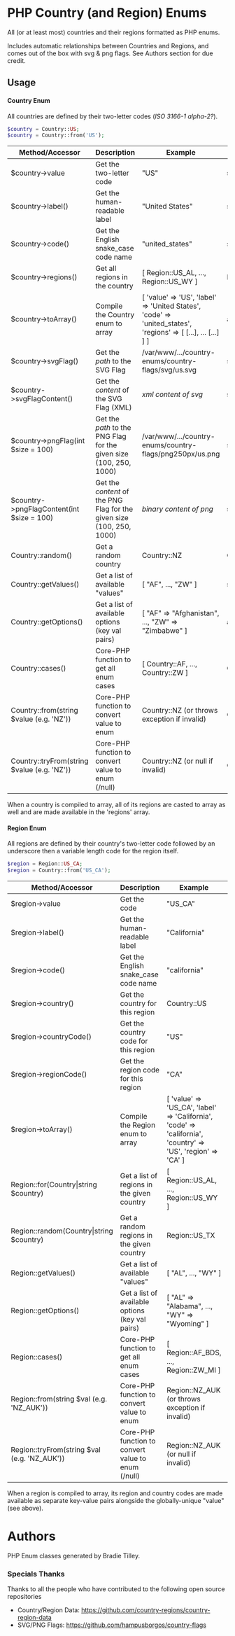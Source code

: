 # PHP Country (and Region) Enums

All (or at least most) countries and their regions formatted as PHP enums.

Includes automatic relationships between Countries and Regions, and comes out of the box with svg & png flags. See Authors section for due credit.


## Usage


#### Country Enum

All countries are defined by their two-letter codes (*ISO 3166-1 alpha-2?*).

```php
$country = Country::US;
$country = Country::from('US');
```

| Method/Accessor                         | Description                                        | Example                                                     | Type                        |
| ----------------------------------------|----------------------------------------------------|-------------------------------------------------------------|-----------------------------|
| $country->value                         | Get the two-letter code                            | "US"                                                        | string                      |
| $country->label()                       | Get the human-readable label                       | "United States"                                             | string                      |
| $country->code()                        | Get the English snake_case code name               | "united_states"                                             | string                      |
| $country->regions()                     | Get all regions in the country                     | [ Region::US_AL, ..., Region::US_WY ]                       | Region[]                    |
| $country->toArray()                     | Compile the Country enum to array                  | [ 'value' => 'US', 'label' => 'United States', 'code' => 'united_states', 'regions' => [ [...], ... [...] ] ] | array            |
| $country->svgFlag()                     | Get the *path* to the SVG Flag                     | /var/www/.../country-enums/country-flags/svg/us.svg         | string\|null                 |
| $country->svgFlagContent()              | Get the *content* of the SVG Flag (XML)            | *xml content of svg*                                        | string\|null                 |
| $country->pngFlag(int $size = 100)      | Get the *path* to the PNG Flag for the given size (100, 250, 1000)  | /var/www/.../country-enums/country-flags/png250px/us.png         | string\|null                 |
| $country->pngFlagContent(int $size = 100) | Get the *content* of the PNG Flag for the given size (100, 250, 1000)  | *binary content of png*               | string\|null                 |
| Country::random()                       | Get a random country                               | Country::NZ                                                 | Country                     |
| Country::getValues()                    | Get a list of available "values"                   | [ "AF", ..., "ZW" ]                                         | string[]                    |
| Country::getOptions()                   | Get a list of available options (key val pairs)    | [ "AF" => "Afghanistan", ..., "ZW" => "Zimbabwe" ]          | array                       |
| Country::cases()                        | Core-PHP function to get all enum cases            | [ Country::AF, ..., Country::ZW ]                           | Country[]                   |
| Country::from(string $value (e.g. 'NZ'))     | Core-PHP function to convert value to enum         | Country::NZ (or throws exception if invalid)                | Country                     |
| Country::tryFrom(string $value (e.g. 'NZ'))  | Core-PHP function to convert value to enum (/null) | Country::NZ (or null if invalid)                            | Country\|null               |


When a country is compiled to array, all of its regions are casted to array as well and are made available in the 'regions' array.


#### Region Enum

All regions are defined by their country's two-letter code followed by an underscore then a variable length code for the region itself.


```php
$region = Region::US_CA;
$region = Country::from('US_CA');
```

| Method/Accessor                         | Description                                        | Example                                                     | Type                        |
| ----------------------------------------|----------------------------------------------------|-------------------------------------------------------------|-----------------------------|
| $region->value                          | Get the code                                       | "US_CA"                                                     | string                      |
| $region->label()                        | Get the human-readable label                       | "California"                                                | string                      |
| $region->code()                         | Get the English snake_case code name               | "california"                                                | string                      |
| $region->country()                      | Get the country for this region                    | Country::US                                                 | Country                     |
| $region->countryCode()                  | Get the country code for this region               | "US"                                                        | string                      |
| $region->regionCode()                   | Get the region code for this region                | "CA"                                                        | string                      |
| $region->toArray()                      | Compile the Region enum to array                   | [ 'value' => 'US_CA', 'label' => 'California', 'code' => 'california', 'country' => 'US', 'region' => 'CA' ] | array           | 
| Region::for(Country\|string $country)   | Get a list of regions in the given country         | [ Region::US_AL, ..., Region::US_WY ]                       | Region[]                    |
| Region::random(Country\|string $country)| Get a random regions in the given country          | Region::US_TX                                               | Region                      |
| Region::getValues()                     | Get a list of available "values"                   | [ "AL", ..., "WY" ]                                         | string[]                    |
| Region::getOptions()                    | Get a list of available options (key val pairs)    | [ "AL" => "Alabama", ..., "WY" => "Wyoming" ]               | array                       |
| Region::cases()                         | Core-PHP function to get all enum cases            | [ Region::AF_BDS, ..., Region::ZW_MI ]                      | Region[]                    |
| Region::from(string $val (e.g. 'NZ_AUK'))    | Core-PHP function to convert value to enum         | Region::NZ_AUK (or throws exception if invalid)             | Region                      |
| Region::tryFrom(string $val (e.g. 'NZ_AUK')) | Core-PHP function to convert value to enum (/null) | Region::NZ_AUK (or null if invalid)                         | Region\|null                |


When a region is compiled to array, its region and country codes are made available as separate key-value pairs alongside the globally-unique "value" (see above).


# Authors

PHP Enum classes generated by Bradie Tilley.


### Specials Thanks

Thanks to all the people who have contributed to the following open source repositories

- Country/Region Data: https://github.com/country-regions/country-region-data
- SVG/PNG Flags: https://github.com/hampusborgos/country-flags